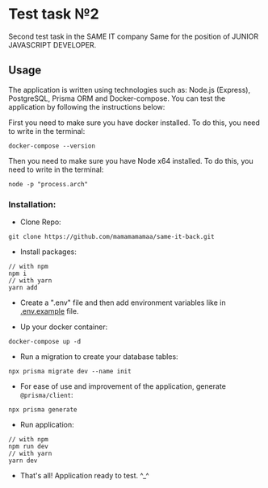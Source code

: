 # Test task №2

Second test task in the SAME IT company Same for the position of JUNIOR JAVASCRIPT DEVELOPER.

## Usage

The application is written using technologies such as: Node.js (Express), PostgreSQL, Prisma ORM and Docker-compose. You can test the application by following the instructions below:

First you need to make sure you have docker installed. To do this, you need to write in the terminal:

```
docker-compose --version
```

Then you need to make sure you have Node x64 installed. To do this, you need to write in the terminal:

```
node -p "process.arch"
```

### Installation:

* Clone Repo:

```
git clone https://github.com/mamamamamaa/same-it-back.git
```

* Install packages:

```
// with npm
npm i 
// with yarn
yarn add
```

* Create a ".env" file and then add environment variables like in [.env.example](https://github.com/mamamamamaa/same-it-back/blob/main/.env.example) file.

* Up your docker container:

```
docker-compose up -d
```

* Run a migration to create your database tables:

```
npx prisma migrate dev --name init
```

* For ease of use and improvement of the application, generate `@prisma/client`:

```
npx prisma generate
```

* Run application:
```
// with npm
npm run dev
// with yarn
yarn dev
```

* That's all! Application ready to test. ^_^
